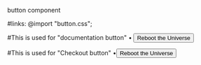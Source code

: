 button component

#links:
@import "button.css";


#This is used for "documentation button"
• <button class="button">
		Reboot the Universe
	</button>

#This is used for "Checkout button"
•<button class="button button_secondary">
		Reboot the Universe
	</button>	